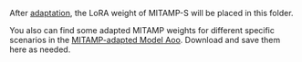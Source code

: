 After [adaptation](../../README.md#41-model-adaptation), the LoRA weight of MITAMP-S will be placed in this folder. 

You also can find some adapted MITAMP weights for different specific scenarios in the [MITAMP-adapted Model Aoo](https://github.com/YutingHe-list/MITAMP/blob/main/document/Model_zoom.md). Download and save them here as needed.
